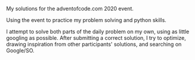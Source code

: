 My solutions for the adventofcode.com 2020 event.

Using the event to practice my problem solving and python skills.

I attempt to solve both parts of the daily problem on my own, using as little googling as possible.
After submitting a correct solution, I try to optimize, drawing inspiration from other participants' solutions, 
and searching on Google/SO.